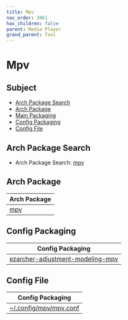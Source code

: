 ```yaml
---
title: Mpv
nav_order: 3061
has_children: false
parent: Media Player
grand_parent: Tool
---
```



# Mpv


## Subject

* [Arch Package Search](#arch-package-search)
* [Arch Package](#arch-package)
* [Main Packaging](#main-packaging)
* [Config Packaging](#config-packaging)
* [Config File](#config-file)


## Arch Package Search

* Arch Package Search: [mpv](https://archlinux.org/packages/?sort=&q=mpv&maintainer=&flagged=)


## Arch Package

| Arch Package |
| --- |
| [mpv](https://archlinux.org/packages/community/x86_64/mpv/) |


## Config Packaging

| Config Packaging |
| --- |
| [ezarcher-adjustment-modeling-mpv](https://github.com/samwhelp/ezarcher-adjustment/tree/main/project/ezarcher-adjustment-system/ezarcher-adjustment-packaging/pack/core/tool/ezarcher-adjustment-modeling-mpv) |


## Config File

| Config Packaging |
| --- |
| [~/.config/mpv/mpv.conf](https://github.com/samwhelp/ezarcher-adjustment/blob/main/project/ezarcher-adjustment-system/ezarcher-adjustment-packaging/pack/core/tool/ezarcher-adjustment-modeling-mpv/asset/overlay/etc/skel/.config/mpv/mpv.conf) |
